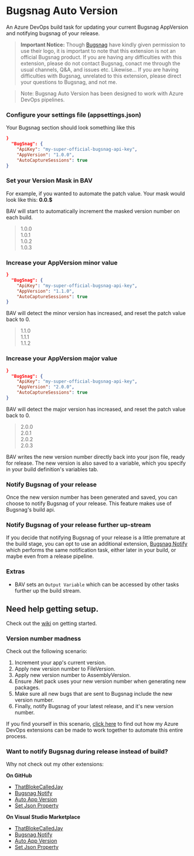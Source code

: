 # Bugsnag Auto Version

An Azure DevOps build task for updating your current Bugsnag AppVersion and notifying bugsnag of your release.

> **Important Notice:** Though [Bugsnag](https://www.bugsnag.com/) have kindly given permission to use their logo, it is important to note that this extension is not an official Bugsnag product. If you are having any difficulties with this extension, please do not contact Bugsnag, conact me through the usual channels, Q&A, and issues etc. Likewise... If you are having difficulties with Bugsnag, unrelated to this extension, please direct your questions to Bugsnag, and not me.  
 

> Note: Bugsnag Auto Version has been designed to work with Azure DevOps pipelines.

### Configure your settings file (appsettings.json)

Your Bugsnag section should look something like this

```json
}
  "BugSnag": {
    "ApiKey": "my-super-official-bugsnag-api-key",
    "AppVersion": "1.0.0",
    "AutoCaptureSessions": true
}
```

### Set your Version Mask in BAV  

For example, if you wanted to automate the patch value. Your mask would look like this: **0.0.$**
  
BAV will start to automatically increment the masked version number on each build.
  
> 1.0.0  
> 1.0.1  
> 1.0.2  
> 1.0.3  
  
### Increase your AppVersion minor value

```json
}
  "BugSnag": {
    "ApiKey": "my-super-official-bugsnag-api-key",
    "AppVersion": "1.1.0",
    "AutoCaptureSessions": true
}
```

BAV will detect the minor version has increased, and reset the patch value back to 0.  
  
> 1.1.0  
> 1.1.1  
> 1.1.2  

### Increase your AppVersion major value

```json
}
  "BugSnag": {
    "ApiKey": "my-super-official-bugsnag-api-key",
    "AppVersion": "2.0.0",
    "AutoCaptureSessions": true
}
```

BAV will detect the major version has increased, and reset the patch value back to 0.  

> 2.0.0  
> 2.0.1  
> 2.0.2  
> 2.0.3  
  
BAV writes the new version number directly back into your json file, ready for release. The new version is also saved to a variable, which you specify in your build definition's variables tab.  

### Notify Bugsnag of your release

Once the new version number has been generated and saved, you can choose to notify Bugsnag of your release. This feature makes use of Bugsnag's build api.

### Notify Bugsnag of your release further up-stream

If you decide that notifying Bugsnag of your release is a little premature at the build stage, you can opt to use an additional extension, [Bugsnag Notify](https://marketplace.visualstudio.com/items?itemName=ThatBlokeCalledJay.thatblokecalledjay-bugsnagnotify) which performs the same notification task, either later in your build, or maybe even from a release pipeline.

### Extras

- BAV sets an `Output Variable` which can be accessed by other tasks further up the build stream. 

## Need help getting setup.

Check out the [wiki](https://github.com/ThatBlokeCalledJay/bugsnag-auto-version/wiki/Getting-Started) on getting started.  

### Version number madness

Check out the following scenario:

1. Increment your app's current version.
2. Apply new version number to FileVersion.
3. Apply new version number to AssemblyVersion.
4. Ensure .Net pack uses your new version number when generating new packages.
5. Make sure all new bugs that are sent to Bugsnag include the new version number.
6. Finally, notify Bugsnag of your latest release, and it's new version number.

If you find yourself in this scenario, [click here](https://thatblokecalledjay.com/blog/view/justanotherday/continuous-integration-and-version-number-madness-b95d40aaf761) to find out how my Azure DevOps extensions can be made to work together to automate this entire process.

### Want to notify Bugsnag during release instead of build?

Why not check out my other extensions:  

**On GitHub**
- [ThatBlokeCalledJay](https://github.com/ThatBlokeCalledJay)
- [Bugsnag Notify](https://github.com/ThatBlokeCalledJay/bugsnag-notify)
- [Auto App Version](https://github.com/ThatBlokeCalledJay/auto-app-version)
- [Set Json Property](https://github.com/ThatBlokeCalledJay/set-json-property)

**On Visual Studio Marketplace**
- [ThatBlokeCalledJay](https://marketplace.visualstudio.com/publishers/ThatBlokeCalledJay)
- [Bugsnag Notify](https://marketplace.visualstudio.com/items?itemName=ThatBlokeCalledJay.thatblokecalledjay-bugsnagnotify)
- [Auto App Version](https://marketplace.visualstudio.com/items?itemName=ThatBlokeCalledJay.thatblokecalledjay-autoappversion)
- [Set Json Property](https://marketplace.visualstudio.com/items?itemName=ThatBlokeCalledJay.thatblokecalledjay-setjsonproperty)
